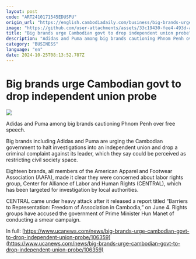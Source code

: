 ```yaml
---
layout: post
code: "ART2410171545EDUSPU"
origin_url: "https://english.cambodiadaily.com/business/big-brands-urge-cambodian-govt-to-drop-independent-union-probe-189296/"
image: "https://github.com/user-attachments/assets/33c19430-fee4-493d-a91c-356254df0dff"
title: "Big brands urge Cambodian govt to drop independent union probe"
description: "Adidas and Puma among big brands cautioning Phnom Penh over free speech."
category: "BUSINESS"
language: "en"
date: 2024-10-25T08:13:52.787Z
---
```


# Big brands urge Cambodian govt to drop independent union probe

 ![](https://github.com/user-attachments/assets/37de0edb-bcf3-4f8f-98e4-f978b1fe4b0c)

Adidas and Puma among big brands cautioning Phnom Penh over free speech.

Big brands including Adidas and Puma are urging the Cambodian government to halt investigations into an independent union and drop a criminal complaint against its leader, which they say could be perceived as restricting civil society space.

Eighteen brands, all members of the American Apparel and Footwear Association (AAFA), made it clear they were concerned about labor rights group, Center for Alliance of Labor and Human Rights (CENTRAL), which has been targeted for investigation by local authorities.

CENTRAL came under heavy attack after it released a report titled “Barriers to Representation: Freedom of Association in Cambodia,” on June 4. Rights groups have accused the government of Prime Minister Hun Manet of conducting a smear campaign.

In full: [https://www.ucanews.com/news/big-brands-urge-cambodian-govt-to-drop-independent-union-probe/106359](https://www.ucanews.com/news/big-brands-urge-cambodian-govt-to-drop-independent-union-probe/106359)